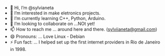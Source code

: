 - 👋 Hi, I’m @sylvianeta
- 👀 I’m interested in make eletronics projects.
- 🌱 I’m currently learning C++, Python, Arduino.
- 💞️ I’m looking to collaborate on ...NOt yet!
- 📫 How to reach me ... around here and there. (sylviianeta@gmail.com)
- 😄 Pronouns: ... Love Linux - Debian
- ⚡ Fun fact: ... I helped set up the first internet providers in Rio de Janeiro in 1998.

<!---
sylvianeta/sylvianeta is a ✨ special ✨ repository because its `README.md` (this file) appears on your GitHub profile.
You can click the Preview link to take a look at your changes.
--->
